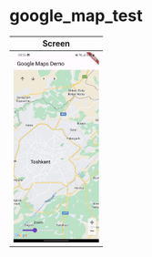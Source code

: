 # google_map_test

| Screen                               |    
|-------------------------------------|
| <img src="./image.jpg" width="150"> | 
